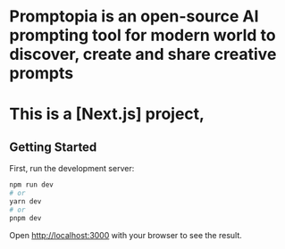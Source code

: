 # Promptopia is an open-source AI prompting tool for modern world to discover, create and share creative prompts
# This is a [Next.js] project,

## Getting Started

First, run the development server:

```bash
npm run dev
# or
yarn dev
# or
pnpm dev
```

Open [http://localhost:3000](http://localhost:3000) with your browser to see the result.
